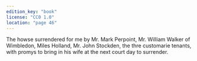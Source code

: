 ```yaml
---
edition_key: "book"
license: "CC0 1.0"
location: "page 46"
---
```

The howse surrendered for me by
Mr. Mark Perpoint, Mr. William Walker of Wimbledon, Miles
Holland, Mr. John Stockden, the thre customarie tenants, with
promys to bring in his wife at the next court day to surrender.
